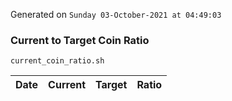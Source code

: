 Generated on `Sunday 03-October-2021 at 04:49:03`

### Current to Target Coin Ratio
`current_coin_ratio.sh`

Date|Current|Target|Ratio
---|---|---|---
